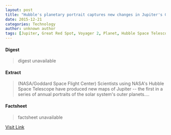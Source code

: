 ```yaml
---
layout: post
title: "Hubble's planetary portrait captures new changes in Jupiter's Great Red Spot"
date: 2015-12-21
categories: Technology
author: unknown author
tags: [Jupiter, Great Red Spot, Voyager 2, Planet, Hubble Space Telescope, Planets of the Solar System, Planets, Solar System, Space science, Outer space, Physical sciences, Planetary science, Astronomy, Bodies of the Solar System]
---
```



#### Digest
>digest unavailable

#### Extract
>(NASA/Goddard Space Flight Center) Scientists using NASA's Hubble Space Telescope have produced new maps of Jupiter -- the first in a series of annual portraits of the solar system's outer planets....

#### Factsheet
>factsheet unavailable

[Visit Link](http://www.eurekalert.org/pub_releases/2015-10/nsfc-hpp101315.php)



